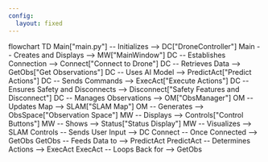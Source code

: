 ```yaml
---
config:
  layout: fixed
---
```

flowchart TD
    Main["main.py"] -- Initializes --> DC["DroneController"]
    Main -- Creates and Displays --> MW["MainWindow"]
    DC -- Establishes Connection --> Connect["Connect to Drone"]
    DC -- Retrieves Data --> GetObs["Get Observations"]
    DC -- Uses AI Model --> PredictAct["Predict Actions"]
    DC -- Sends Commands --> ExecAct["Execute Actions"]
    DC -- Ensures Safety and Disconnects --> Disconnect["Safety Features and Disconnect"]
    DC -- Manages Observations --> OM["ObsManager"]
    OM -- Updates Map --> SLAM["SLAM Map"]
    OM -- Generates --> ObsSpace["Observation Space"]
    MW -- Displays --> Controls["Control Buttons"]
    MW -- Shows --> Status["Status Display"]
    MW -- Visualizes --> SLAM
    Controls -- Sends User Input --> DC
    Connect -- Once Connected --> GetObs
    GetObs -- Feeds Data to --> PredictAct
    PredictAct -- Determines Actions --> ExecAct
    ExecAct -- Loops Back for --> GetObs
